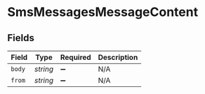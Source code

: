 # SmsMessagesMessageContent


## Fields

| Field              | Type               | Required           | Description        |
| ------------------ | ------------------ | ------------------ | ------------------ |
| `body`             | *string*           | :heavy_minus_sign: | N/A                |
| `from`             | *string*           | :heavy_minus_sign: | N/A                |